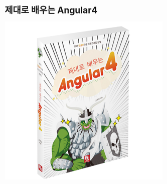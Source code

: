 # 제대로 배우는 Angular4

![Alt text](https://github.com/bjpublic/Angular4/blob/master/solid_cover.jpg "solid_cover.jpg")
